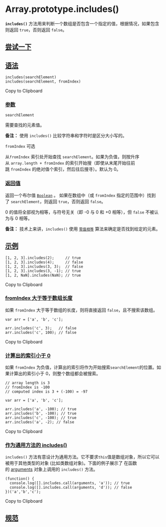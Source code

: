 # Array.prototype.includes()

**`includes()`** 方法用来判断一个数组是否包含一个指定的值，根据情况，如果包含则返回 `true`，否则返回 `false`。

## [尝试一下](https://developer.mozilla.org/zh-CN/docs/Web/JavaScript/Reference/Global_Objects/Array/includes#%E5%B0%9D%E8%AF%95%E4%B8%80%E4%B8%8B)

## [语法](https://developer.mozilla.org/zh-CN/docs/Web/JavaScript/Reference/Global_Objects/Array/includes#%E8%AF%AD%E6%B3%95)

```
includes(searchElement)
includes(searchElement, fromIndex)
```

Copy to Clipboard

### [参数](https://developer.mozilla.org/zh-CN/docs/Web/JavaScript/Reference/Global_Objects/Array/includes#%E5%8F%82%E6%95%B0)

`searchElement`

需要查找的元素值。

**备注：** 使用 `includes()` 比较字符串和字符时是区分大小写的。

`fromIndex` 可选

从`fromIndex` 索引处开始查找 `searchElement`。如果为负值，则按升序从 `array.length + fromIndex` 的索引开始搜（即使从末尾开始往前跳 `fromIndex` 的绝对值个索引，然后往后搜寻）。默认为 0。

### [返回值](https://developer.mozilla.org/zh-CN/docs/Web/JavaScript/Reference/Global_Objects/Array/includes#%E8%BF%94%E5%9B%9E%E5%80%BC)

返回一个布尔值 [`Boolean`](https://developer.mozilla.org/zh-CN/docs/Web/JavaScript/Reference/Global_Objects/Boolean) 。 如果在数组中（或 `fromIndex` 指定的范围中）找到了 `searchElement`，则返回 `true`，否则返回 `false`。

0 的值将全部视为相等，与符号无关（即 -0 与 0 和 +0 相等），但 `false` 不被认为与 0 相等。

**备注：** 技术上来讲，`includes()` 使用 [`零值相等`](https://developer.mozilla.org/zh-CN/docs/Web/JavaScript/Equality_comparisons_and_sameness#%E9%9B%B6%E5%80%BC%E7%9B%B8%E7%AD%89) 算法来确定是否找到给定的元素。

## [示例](https://developer.mozilla.org/zh-CN/docs/Web/JavaScript/Reference/Global_Objects/Array/includes#%E7%A4%BA%E4%BE%8B)

```
[1, 2, 3].includes(2);     // true
[1, 2, 3].includes(4);     // false
[1, 2, 3].includes(3, 3);  // false
[1, 2, 3].includes(3, -1); // true
[1, 2, NaN].includes(NaN); // true
```

Copy to Clipboard

### [fromIndex 大于等于数组长度](https://developer.mozilla.org/zh-CN/docs/Web/JavaScript/Reference/Global_Objects/Array/includes#fromindex_%E5%A4%A7%E4%BA%8E%E7%AD%89%E4%BA%8E%E6%95%B0%E7%BB%84%E9%95%BF%E5%BA%A6)

如果 `fromIndex` 大于等于数组的长度，则将直接返回 `false`，且不搜索该数组。

```
var arr = ['a', 'b', 'c'];

arr.includes('c', 3);   // false
arr.includes('c', 100); // false
```

Copy to Clipboard

### [计算出的索引小于 0](https://developer.mozilla.org/zh-CN/docs/Web/JavaScript/Reference/Global_Objects/Array/includes#%E8%AE%A1%E7%AE%97%E5%87%BA%E7%9A%84%E7%B4%A2%E5%BC%95%E5%B0%8F%E4%BA%8E_0)

如果 `fromIndex` 为负值，计算出的索引将作为开始搜索`searchElement`的位置。如果计算出的索引小于 0，则整个数组都会被搜索。

```
// array length is 3
// fromIndex is -100
// computed index is 3 + (-100) = -97

var arr = ['a', 'b', 'c'];

arr.includes('a', -100); // true
arr.includes('b', -100); // true
arr.includes('c', -100); // true
arr.includes('a', -2); // false
```

Copy to Clipboard

### [作为通用方法的 includes()](https://developer.mozilla.org/zh-CN/docs/Web/JavaScript/Reference/Global_Objects/Array/includes#%E4%BD%9C%E4%B8%BA%E9%80%9A%E7%94%A8%E6%96%B9%E6%B3%95%E7%9A%84_includes)

`includes()` 方法有意设计为通用方法。它不要求`this`值是数组对象，所以它可以被用于其他类型的对象 (比如类数组对象)。下面的例子展示了 在函数的 [arguments](https://developer.mozilla.org/zh-CN/docs/Web/JavaScript/Reference/Functions/arguments) 对象上调用的 `includes()` 方法。

```
(function() {
  console.log([].includes.call(arguments, 'a')); // true
  console.log([].includes.call(arguments, 'd')); // false
})('a','b','c');
```

Copy to Clipboard

## [规范](https://developer.mozilla.org/zh-CN/docs/Web/JavaScript/Reference/Global_Objects/Array/includes#%E8%A7%84%E8%8C%83)